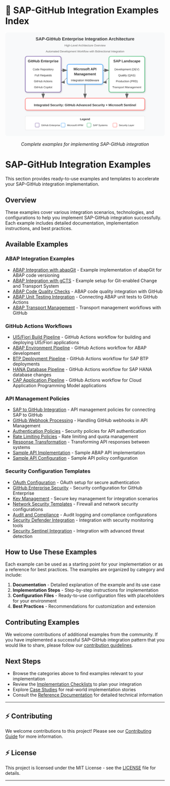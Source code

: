 # 📝 SAP-GitHub Integration Examples Index

<div align="center" class="svg-container">
  <!-- Using both object and img as fallback for maximum compatibility -->
  <object type="image/svg+xml" data="../assets/images/architecture/high-level-architecture.svg" style="width: 700px; max-width: 100%;" aria-label="SAP-GitHub Integration Architecture">
    <img src="../assets/images/architecture/high-level-architecture.svg" alt="SAP-GitHub Integration Architecture" width="700" />
  </object>
  
  *Complete examples for implementing SAP-GitHub integration*
</div>

# SAP-GitHub Integration Examples

This section provides ready-to-use examples and templates to accelerate your SAP-GitHub integration implementation.

## Overview

These examples cover various integration scenarios, technologies, and configurations to help you implement SAP-GitHub integration successfully. Each example includes detailed documentation, implementation instructions, and best practices.

## Available Examples

### ABAP Integration Examples

- [ABAP Integration with abapGit](abap-integration/abapgit-integration.md) - Example implementation of abapGit for ABAP code versioning
- [ABAP Integration with gCTS](abap-integration/gcts-integration.md) - Example setup for Git-enabled Change and Transport System
- [ABAP Code Quality Checks](abap-integration/code-quality-checks.md) - ABAP code quality integration with GitHub
- [ABAP Unit Testing Integration](abap-integration/unit-testing.md) - Connecting ABAP unit tests to GitHub Actions
- [ABAP Transport Management](abap-integration/transport-management.md) - Transport management workflows with GitHub

### GitHub Actions Workflows

- [UI5/Fiori Build Pipeline](github-actions/ui5-build-pipeline.md) - GitHub Actions workflow for building and deploying UI5/Fiori applications
- [ABAP Environment Pipeline](github-actions/abap-pipeline.md) - GitHub Actions workflow for ABAP development
- [BTP Deployment Pipeline](github-actions/btp-deployment-pipeline.md) - GitHub Actions workflow for SAP BTP deployments
- [HANA Database Pipeline](github-actions/hana-pipeline.md) - GitHub Actions workflow for SAP HANA database changes
- [CAP Application Pipeline](github-actions/cap-pipeline.md) - GitHub Actions workflow for Cloud Application Programming Model applications

### API Management Policies

- [SAP to GitHub Integration](api-management/sap-to-github.md) - API management policies for connecting SAP to GitHub
- [GitHub Webhook Processing](api-management/webhook-processing.md) - Handling GitHub webhooks in API Management
- [Authentication Policies](api-management/authentication-policies.md) - Security policies for API authentication
- [Rate Limiting Policies](api-management/rate-limiting.md) - Rate limiting and quota management
- [Response Transformation](api-management/response-transformation.md) - Transforming API responses between systems
- [Sample API Implementation](api-management/implementations/sample-api.abap) - Sample ABAP API implementation
- [Sample API Configuration](api-management/configs/sample-policy.xml) - Sample API policy configuration

### Security Configuration Templates

- [OAuth Configuration](security/config/oauth-configuration.md) - OAuth setup for secure authentication
- [GitHub Enterprise Security](security/github-enterprise-security.md) - Security configuration for GitHub Enterprise
- [Key Management](security/key-management.md) - Secure key management for integration scenarios
- [Network Security Templates](security/network-security.md) - Firewall and network security configurations
- [Audit and Compliance](security/audit-compliance.md) - Audit logging and compliance configurations
- [Security Defender Integration](security/defender/index.md) - Integration with security monitoring tools
- [Security Sentinel Integration](security/sentinel/index.md) - Integration with advanced threat detection

## How to Use These Examples

Each example can be used as a starting point for your implementation or as a reference for best practices. The examples are organized by category and include:

1. **Documentation** - Detailed explanation of the example and its use case
2. **Implementation Steps** - Step-by-step instructions for implementation
3. **Configuration Files** - Ready-to-use configuration files with placeholders for your environment
4. **Best Practices** - Recommendations for customization and extension

## Contributing Examples

We welcome contributions of additional examples from the community. If you have implemented a successful SAP-GitHub integration pattern that you would like to share, please follow our [contribution guidelines](../CONTRIBUTING.md).

## Next Steps

- Browse the categories above to find examples relevant to your implementation
- Review the [Implementation Checklists](../docs/6-appendices/implementation-checklist.md) to plan your integration
- Explore [Case Studies](../docs/6-appendices/case-studies/index.md) for real-world implementation stories
- Consult the [Reference Documentation](../docs/5-reference/index.md) for detailed technical information

---

## ⚡ Contributing

We welcome contributions to this project! Please see our [Contributing Guide](../CONTRIBUTING.md) for more information.

## ⚡ License

This project is licensed under the MIT License - see the [LICENSE](../LICENSE) file for details.

---
